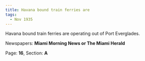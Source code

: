 ```yaml
---  
title: Havana bound train ferries are  
tags:  
  - Nov 1935  
---  
```

  
Havana bound train ferries are operating out of Port Everglades.  
  
Newspapers: **Miami Morning News or The Miami Herald**  
  
Page: **16**, Section: **A** 
